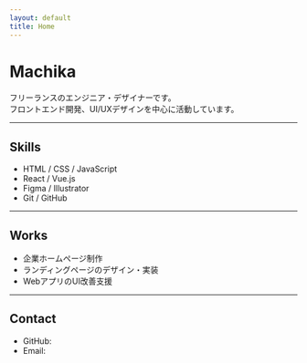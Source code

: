 ```yaml
---
layout: default
title: Home
---
```


# Machika

フリーランスのエンジニア・デザイナーです。  
フロントエンド開発、UI/UXデザインを中心に活動しています。

---

## Skills

- HTML / CSS / JavaScript
- React / Vue.js
- Figma / Illustrator
- Git / GitHub

---

## Works

- 企業ホームページ制作
- ランディングページのデザイン・実装
- WebアプリのUI改善支援

---

## Contact

- GitHub: 
- Email: 
